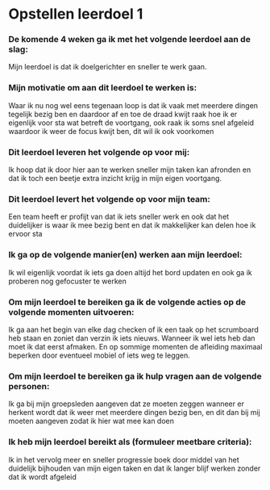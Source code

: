# Opstellen leerdoel 1

### De komende 4 weken ga ik met het volgende leerdoel aan de slag: 
Mijn leerdoel is dat ik doelgerichter en sneller te werk gaan.

### Mijn motivatie om aan dit leerdoel te werken is:
Waar ik nu nog wel eens tegenaan loop is dat ik vaak met meerdere dingen tegelijk bezig ben en daardoor af en toe de draad kwijt raak hoe ik er eigenlijk voor sta wat betreft de voortgang, ook raak ik soms snel afgeleid waardoor ik weer de focus kwijt ben, dit wil ik ook voorkomen

### Dit leerdoel leveren het volgende op voor mij:
Ik hoop dat ik door hier aan te werken sneller mijn taken kan afronden en dat ik toch een beetje extra inzicht krijg in mijn eigen voortgang.

### Dit leerdoel levert het volgende op voor mijn team:
Een team heeft er profijt van dat ik iets sneller werk en ook dat het duidelijker is waar ik mee bezig bent en dat ik makkelijker kan delen hoe ik ervoor sta

### Ik ga op de volgende manier(en) werken aan mijn leerdoel:
Ik wil eigenlijk voordat ik iets ga doen altijd het bord updaten en ook ga ik proberen nog gefocuster te werken

### Om mijn leerdoel te bereiken ga ik de volgende acties op de volgende momenten uitvoeren:
Ik ga aan het begin van elke dag checken of ik een taak op het scrumboard heb staan en zoniet dan verzin ik iets nieuws. Wanneer ik wel iets heb dan moet ik dat eerst afmaken. En op sommige momenten de afleiding maximaal beperken door eventueel mobiel of iets weg te leggen. 

### Om mijn leerdoel te bereiken ga ik hulp vragen aan de volgende personen:
Ik ga bij mijn groepsleden aangeven dat ze moeten zeggen wanneer er herkent wordt dat ik weer met meerdere dingen bezig ben, en dit dan bij mij moeten aangeven zodat ik hier wat mee kan doen

### Ik heb mijn leerdoel bereikt als (formuleer meetbare criteria):
Ik in het vervolg meer en sneller progressie boek door middel van het duidelijk bijhouden van mijn eigen taken en dat ik langer blijf werken zonder dat ik wordt afgeleid

